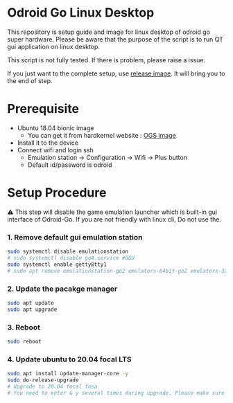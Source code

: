 # Odroid Go Linux Desktop

This repository is setup guide and image for linux desktop of odroid go super hardware.
Please be aware that the purpose of the script is to run QT gui application on linux desktop.

This script is not fully tested. If there is problem, please raise a issue.

If you just want to the complete setup, use [release image](). It will bring you to the end of step. 


# Prerequisite
- Ubuntu 18.04 bionic image
  - You can get it from hardkernel website : [OGS image](https://wiki.odroid.com/odroid_go_advance/make_sd_card)
- Install it to the device
- Connect wifi and login ssh
  - Emulation station &rarr; Configuration &rarr; Wifi &rarr; Plus button
  - Default id/password is odroid 

# Setup Procedure

:warning: This step will disable the game emulation launcher which is built-in gui interface of Odroid-Go. If you are not friendly with linux cli, Do not use the.

### 1. Remove default gui emulation station
```sh
sudo systemctl disable emulationstation
# sudo systemctl disable go4.service #OGU
sudo systemctl enable getty@tty1
# sudo apt remove emulationstation-go2 emulators-64bit-go2 emulators-32bit-go2
```

### 2. Update the pacakge manager
```sh
sudo apt update
sudo apt upgrade
```

### 3. Reboot
```sh
sudo reboot
```

### 4. Update ubuntu to 20.04 focal LTS
```sh
sudo apt install update-manager-core -y
sudo do-release-upgrade 
# Upgrade to 20.04 focal fosa
# You need to enter & y several times during upgrade. Please make sure your eyes on it.
```

